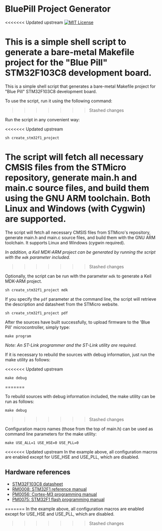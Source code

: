 # BluePill Project Generator

<<<<<<< Updated upstream
[![MIT License](https://img.shields.io/badge/License-MIT-green.svg)](https://choosealicense.com/licenses/mit/)

This is a simple shell script to generate a bare-metal Makefile project for the "Blue Pill" STM32F103C8 development board.
=======
This is a simple shell script that generates a bare-metal Makefile project for "Blue Pill" STM32F103C8 development board.

To use the script, run it using the following command:
>>>>>>> Stashed changes

Run the script in any convenient way:

<<<<<<< Updated upstream
  ```console
  sh create_stm32f1_project
  ```

The script will fetch all necessary CMSIS files from the STMicro repository, generate main.h and main.c source files, and build them using the GNU ARM toolchain. Both Linux and Windows (with Cygwin) are supported.
=======
The script will fetch all necessary CMSIS files from STMicro's repository, generate main.h and main.c source files, and build them with the GNU ARM toolchain. It supports Linux and Windows (cygwin required).

*In addition, a Keil MDK-ARM project can be generated by running the script with the `mdk` parameter included.*
>>>>>>> Stashed changes

Optionally, the script can be run with the parameter `mdk` to generate a Keil MDK-ARM project.

  ```console
  sh create_stm32f1_project mdk
  ```

If you specify the `pdf` parameter at the command line, the script will retrieve the description and datasheet from the STMicro website.

  ```console
  sh create_stm32f1_project pdf
  ```

After the sources have built successfully, to upload firmware to the 'Blue Pill' microcontroller, simply type:

  ```console
  make program
  ```
  
_Note: An ST-Link programmer and the ST-Link utility are required._
                                                                 
If it is necessary to rebuild the sources with debug information, just run the make utility as follows:

<<<<<<< Updated upstream
  ```console
  make debug
  ```
=======

To rebuild sources with debug information included, the make utility can be run as follows:

  `make debug`
>>>>>>> Stashed changes
  
Configuration macro names (those from the top of main.h) can be used as command line parameters for the make utility:

  ```console
  make USE_ALL=1 USE_HSE=0 USE_PLL=0
  ``` 
  
<<<<<<< Updated upstream
In the example above, all configuration macros are enabled except for USE_HSE and USE_PLL, which are disabled.

## Hardware references

* [STM32F103C8 datasheet](https://www.st.com/resource/en/datasheet/stm32f103c8.pdf)
* [RM0008: STM32F1 reference manual](https://www.st.com/resource/en/reference_manual/cd00171190.pdf)
* [PM0056: Cortex-M3 programming manual](https://www.st.com/resource/en/programming_manual/cd00228163.pdf)
* [PM0075: STM32F1 flash programming manual](https://www.st.com/resource/en/programming_manual/cd00283419.pdf)

=======
In the example above, all configuration macros are enabled except for USE_HSE and USE_PLL, which are disabled.
>>>>>>> Stashed changes
